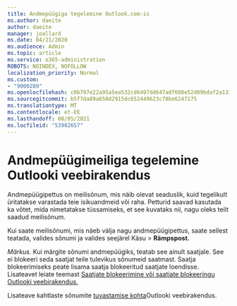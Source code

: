 ```yaml
---
title: Andmepüügiga tegelemine Outlook.com-is
ms.author: daeite
author: daeite
manager: joallard
ms.date: 04/21/2020
ms.audience: Admin
ms.topic: article
ms.service: o365-administration
ROBOTS: NOINDEX, NOFOLLOW
localization_priority: Normal
ms.custom:
- "9000289"
ms.openlocfilehash: c0b797e22a95a5ea532cd6497dd647adf608e52d09bdaf2a13124ecdfe15d5bb
ms.sourcegitcommit: b5f7da89a650d2915dc652449623c78be6247175
ms.translationtype: MT
ms.contentlocale: et-EE
ms.lasthandoff: 08/05/2021
ms.locfileid: "53982657"
---
```

# <a name="how-to-deal-with-a-phishing-email-in-outlook-on-the-web"></a>Andmepüügimeiliga tegelemine Outlooki veebirakendus

Andmepüügipettus on meilisõnum, mis näib olevat seaduslik, kuid tegelikult üritatakse varastada teie isikuandmeid või raha. Petturid saavad kasutada ka võtet, mida nimetatakse tüssamiseks, et see kuvataks nii, nagu oleks teilt saadud meilisõnum.

Kui saate meilisõnumi, mis näeb välja nagu andmepüügipettus, saate sellest teatada, valides sõnumi ja valides seejärel Käsu  >  **Rämpspost.**

*Märkus.* Kui märgite sõnumi andmepüügiks, teatab see ainult saatjale. See ei blokeeri seda saatjat teile tulevikus sõnumeid saatmast. Saatja blokeerimiseks peate lisama saatja blokeeritud saatjate loendisse. Lisateavet leiate teemast [Saatjate blokeerimine või saatjate blokeeringu Outlooki veebirakendus.](https://support.office.com/article/9bf812d4-6995-4d19-901a-76d6e26939b0)

Lisateave kahtlaste sõnumite [tuvastamise kohta](https://support.office.com/article/3d44102b-6ce3-4f7c-a359-b623bec82206)Outlooki veebirakendus.